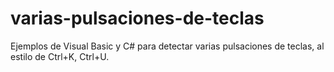 # varias-pulsaciones-de-teclas
Ejemplos de Visual Basic y C# para detectar varias pulsaciones de teclas, al estilo de Ctrl+K, Ctrl+U.
